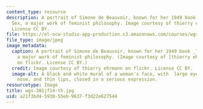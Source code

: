 ```yaml
---
content_type: resource
description: A portrait of Simone de Beauvoir, known for her 1949 book The Second
  Sex, a major work of feminist philosophy. Image courtesy of thierry ehrmann on flickr.
  License CC BY.
file: https://ol-ocw-studio-app-production.s3.amazonaws.com/courses/wgs-301j-feminist-thought-fall-2014/a21f3bd4593055eb9637f3d22e627544_wgs-301jf14-th.jpg
file_type: image/jpeg
image_metadata:
  caption: A portrait of Simone de Beauvoir, known for her 1949 book _The Second Sex_,
    a major work of feminist philosophy. (Image courtesy of [thierry ehrmann](https://www.flickr.com/photos/home_of_chaos/9334876056/in/photolist-fdTFqU-wsDMw-cTDkUy-7UmBgo-4vSFxQ-duRr3A-8hWgsL-wsFmj-7VroDh-fM92QP-4CmvLW-cTHmPy-4ysptC-arWZpk-arWCJ4-9T6yS9-bCxyEf-9T6yiE-9T3Hb4-q7XMRH-9T6Kmq-dbNF6y-6k2D9T-arX71D-d7vr61-dcURU5-csPZnL-42UnsN-cTHmo7-d7vkfY-d7vhqN-d7vesb-4eLmrh-9T6xSU-9T3JdV-arWzRg-gSYkg-oVmmQV-9T3HDZ-drGxxg-9T3R1P-9T3UwH-kydZHv-drGJBd-drGKMu-drGyxD-cLXJwY-5r9PJ-8CGFfL-cLXFQS)
    on flickr. License CC BY.)
  credit: Image courtesy of thierry ehrmann on flickr. License CC BY.
  image-alt: A black and white mural of a woman's face, with  large eyes, a pointed
    nose, and thin lips, closed in a serious expression.
resourcetype: Image
title: wgs-301jf14-th.jpg
uid: a21f3bd4-5930-55eb-9637-f3d22e627544
---
```

